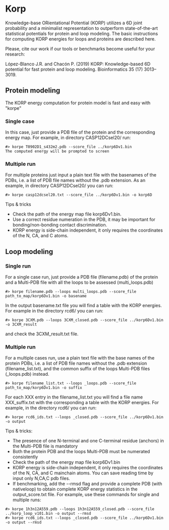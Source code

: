 # Korp
Knowledge-base ORientational Potential (KORP) utilizes a 6D joint probability and a minimalist representation to outperform state-of-the-art statistical potentials for protein and loop modeling. The basic instructions for computing KORP energies for loops and proteins are described here. 

Please, cite our work if our tools or benchmarks become useful for your research:

López-Blanco J.R. and Chacón P. (2019) KORP: Knowledge-based 6D potential for fast protein and loop modeling. Bioinformatics 35 (17) 3013–3019. <a href="https://academic.oup.com/bioinformatics/article/35/17/3013/5289323"><img src="https://chaconlab.org/images/publications/pubmed.jpg" alt="" align="top" border="0" /></a> <a href="https://chaconlab.org/PDF/2019_bioinfo.pdf"><img src="https://chaconlab.org/images/publications/acrobaticon4.gif" alt="" border="0" /></a>


## Protein modeling

The KORP energy computation for protein model is fast and easy with "korpe"

### Single case

In this case, just provide a PDB file of the protein and the corresponding energy map. For example, in directory CASP12DCsel20/ run:
```
#> korpe T0902D1_s432m2.pdb --score_file ../korp6Dv1.bin
The computed energy will be prompted to screen
```

### Multiple run

For multiple proteins just input a plain text file with the basenames of the PDBs, i.e. a list of PDB file names without the .pdb extension. As an example, in directory CASP12DCsel20/ you can run:
```
#> korpe casp12dcsel20.txt --score_file ../korp6Dv1.bin -o korp6D
```

Tips & tricks
- Check the path of the energy map file korp6Dv1.bin.
- Use a correct residue numeration in the PDB, it may be important for bonding/non-bonding contact discrimination.
- KORP energy is side-chain independent, it only requires the coordinates of the N, CA, and C atoms.

## Loop modeling

### Single run

For a single case run, just provide a PDB file (filename.pdb) of the protein and a Multi-PDB file with all the loops to be assessed (multi_loops.pdb)
```
#> korpe filename.pdb --loops multi_loops.pdb --score_file path_to_map/korp6Dv1.bin -o basename
```
In the output basename.txt file you will find a table with the KORP energies. For example in the directory rcd6/ you can run:
```
#> korpe 3CXM.pdb --loops 3CXM_closed.pdb --score_file ../korp6Dv1.bin -o 3CXM_result
```
and check the 3CXM_result.txt file.

### Multiple run

For a multiple cases run, use a plain text file with the base names of the protein PDBs, i.e. a list of PDB file names without the .pdb extension (filename_list.txt), and the common suffix of the loops Multi-PDB files (_loops.pdb) instead.
```
#> korpe filename_list.txt --loops _loops.pdb --score_file path_to_map/korp6Dv1.bin -o suffix
```
For each XXX entry in the filename_list.txt you will find a file name XXX_suffix.txt with the corresponding a table with the KORP energies. For example, in the directory rcd6/ you can run:
```
#> korpe rcd6_ids.txt --loops _closed.pdb --score_file ../korp6Dv1.bin -o output
```

Tips & tricks:

- The presence of one N-terminal and one C-terminal residue (anchors) in the Multi-PDB file is mandatory
- Both the protein PDB and the loops Multi-PDB must be numerated consistently
- Check the path of the energy map file korp6Dv1.bin
- KORP energy is side-chain independent, it only requires the coordinates of the N, CA, and C mainchain atoms. You can save reading time by input only N,CA,C pdb files. 
- If benchmarking, add the --rmsd flag and provide a complete PDB (with nativeloop) to obtain complete KORP energy statistics in the output_score.txt file. For example, use these commands for single and multiple runs:
```
#> korpe 1h3n12A559.pdb --loops 1h3n12A559_closed.pdb --score_file ../korp_loop_v101.bin -o output --rmsd
#> korpe rcd6_ids.txt --loops _closed.pdb --score_file ../korp6Dv1.bin -o output --rmsd
```


